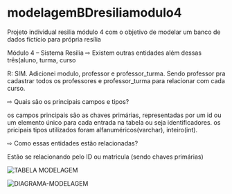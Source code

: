 # modelagemBDresiliamodulo4
Projeto individual resilia módulo 4 com o objetivo de modelar um banco de dados fictício para própria resília


Módulo 4 – Sistema Resilia
⇨ Existem outras entidades além dessas três(aluno, turma, curso

R: SIM.  Adicionei  modulo, professor e professor_turma. Sendo professor pra cadastrar todos os professores e professor_turma para relacionar com cada curso.


⇨ Quais são os principais campos e tipos?

os campos principais são as chaves primárias, representadas por um id ou um elemento único para cada entrada na tabela ou seja identificadores. os pricipais tipos utilizados foram alfanuméricos(varchar), inteiro(int).

⇨ Como essas entidades estão relacionadas?

Estão se relacionando pelo ID ou matricula (sendo chaves primárias)


![TABELA MODELAGEM](https://user-images.githubusercontent.com/113393556/215290796-66a6d22c-b530-431d-b83a-33b40b21988d.png)

![DIAGRAMA-MODELAGEM](https://user-images.githubusercontent.com/113393556/215290812-fd0be249-1313-4f32-85b4-6ccfeea5860f.PNG)

